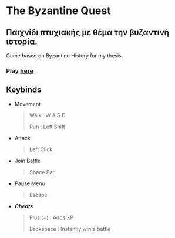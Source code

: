 # The Byzantine Quest 

Παιχνίδι πτυχιακής με θέμα την βυζαντινή ιστορία.
-
Game based on Byzantine History for my thesis.


### Play [here](https://xristostafarlis.github.io/Byzantine/Build/index.html)

## **Keybinds**
- Movement 
  > Walk : W A S D
  >
  > Run : Left Shift
- Attack
  > Left Click
- Join Battle
  > Space Bar
- Pause Menu
  > Escape


- ***Cheats***
  > Plus (+) : Adds XP
  >
  > Backspace : Instantly win a battle
